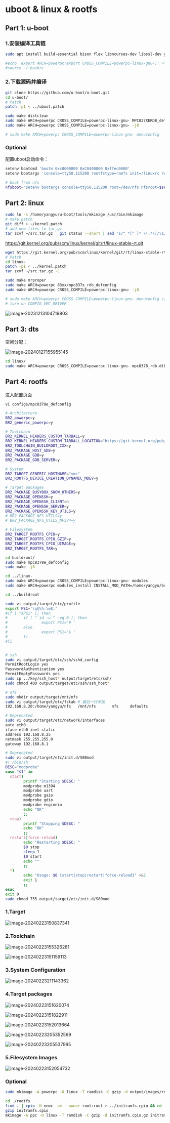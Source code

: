 # uboot & linux & rootfs

## Part 1: u-boot

### 1.安装编译工具链

```bash
sudo apt install build-essential bison flex libncurses-dev libssl-dev gcc-powerpc-linux-gnu binutils-powerpc-linux-gnu
```

```bash
#echo 'export ARCH=powerpc;export CROSS_COMPILE=powerpc-linux-gnu-;' >> ~/.bashrc
#source ~/.bashrc
```

### 2.下载源码并编译

```bash
git clone https://github.com/u-boot/u-boot.git
cd u-boot/
# Patch
patch -p1 < ../uboot.patch

sudo make distclean
sudo make ARCH=powerpc CROSS_COMPILE=powerpc-linux-gnu- MPC837XERDB_defconfig
sudo make ARCH=powerpc CROSS_COMPILE=powerpc-linux-gnu- -j8

# sudo make ARCH=powerpc CROSS_COMPILE=powerpc-linux-gnu- menuconfig
```

### Optional

配置uboot启动命令：

```bash
setenv bootcmd 'bootm 0xc0000000 0xC0400000 0xffec0000'
setenv bootargs 'console=ttyS0,115200 rootfstype=ramfs init=/linuxrc rw'

# boot from nfs
nfsboot="setenv bootargs console=ttyS0,115200 root=/dev/nfs nfsroot=$serverip:/nfsroot/vmc1,nfsvers=3 init=/linuxrc rw ip=$ipaddr:$serverip::255.255.255.0::eth0:off;bootm 0xc0000000 - 0xffec0000"
```

## Part 2: linux

```bash
sudo ln -s /home/yangyu/u-boot/tools/mkimage /usr/bin/mkimage
# make patch
git diff > ~/kernel.patch
# add new files to tar.gz
tar zcvf ~/src.tar.gz ` git status --short | sed 's/^ *[^ ]* \(.*\)/\1/g' `
```

https://git.kernel.org/pub/scm/linux/kernel/git/rt/linux-stable-rt.git

```bash
wget https://git.kernel.org/pub/scm/linux/kernel/git/rt/linux-stable-rt.git/snapshot/linux-stable-rt-5.10.162-rt78.tar.gz
# Patch
cd linux-
patch -p1 < ../kernel.patch
tar zxvf ~/src.tar.gz -C .

sudo make mrproper
sudo make ARCH=powerpc 83xx/mpc837x_rdb_defconfig
sudo make ARCH=powerpc CROSS_COMPILE=powerpc-linux-gnu- -j8

# sudo make ARCH=powerpc CROSS_COMPILE=powerpc-linux-gnu- menuconfig //set tick hz to 1000,enable Preemptible Kernel
# turn on CONFIG_VMC_DRIVER
```

![image-20231213104719803](./assets/image-20231213104719803.png)

## Part 3: dts

空间分配：

![image-20240127155955145](./assets/image-20240127155955145-1706342396915-1.png)

```bash
cd linux/ 
sudo make ARCH=powerpc CROSS_COMPILE=powerpc-linux-gnu- mpc8378_rdb.dtb
```

## Part 4: rootfs

进入配置页面

`vi configs/mpc8378e_defconfig`

```bash
# Architecture
BR2_powerpc=y
BR2_generic_powerpc=y

# Toolchain
BR2_KERNEL_HEADERS_CUSTOM_TARBALL=y
BR2_KERNEL_HEADERS_CUSTOM_TARBALL_LOCATION="https://git.kernel.org/pub/scm/linux/kernel/git/rt/linux-stable-rt.git/snapshot/linux-stable-rt-5.10.162-rt78.tar.gz"
BR2_TOOLCHAIN_BUILDROOT_CXX=y
BR2_PACKAGE_HOST_GDB=y
BR2_PACKAGE_GDB=y
BR2_PACKAGE_GDB_SERVER=y

# System
BR2_TARGET_GENERIC_HOSTNAME="vmc"
BR2_ROOTFS_DEVICE_CREATION_DYNAMIC_MDEV=y

# Target packages
BR2_PACKAGE_BUSYBOX_SHOW_OTHERS=y
BR2_PACKAGE_OPENSSH=y
BR2_PACKAGE_OPENSSH_CLIENT=n
BR2_PACKAGE_OPENSSH_SERVER=y
BR2_PACKAGE_OPENSSH_KEY_UTILS=y
# BR2_PACKAGE_NFS_UTILS=y
# BR2_PACKAGE_NFS_UTILS_NFSV4=y

# Filesystem
BR2_TARGET_ROOTFS_CPIO=y
BR2_TARGET_ROOTFS_CPIO_GZIP=y
BR2_TARGET_ROOTFS_CPIO_UIMAGE=y
BR2_TARGET_ROOTFS_TAR=y

```

```bash
cd buildroot/
sudo make mpc8378e_defconfig
sudo make -j8

cd ../linux-
sudo make ARCH=powerpc CROSS_COMPILE=powerpc-linux-gnu- modules
sudo make ARCH=powerpc modules_install INSTALL_MOD_PATH=/home/yangyu/buildroot-2023.02.9/output/target

cd ../buildroot

sudo vi output/target/etc/profile
export PS1='\u@\h:\w$:'
#if [ "$PS1" ]; then
#       if [ "`id -u`" -eq 0 ]; then
#               export PS1='# '
#       else
#               export PS1='$ '
#       fi
#fi


# ssh
sudo vi output/target/etc/ssh/sshd_config
PermitRootLogin yes
PasswordAuthentication yes
PermitEmptyPasswords yes
sudo cp ../key/ssh_host* output/target/etc/ssh/
sudo chmod 400 output/target/etc/ssh/ssh_host*

# nfs
sudo mkdir output/target/mnt/nfs
sudo vi output/target/etc/fstab # 最后一行添加
192.168.8.20:/home/yangyu/nfs   /mnt/nfs       nfs     defaults        0       0

# Deprecated
sudo vi output/target/etc/network/interfaces
auto eth0
iface eth0 inet static
address 192.168.8.25
netmask 255.255.255.0
gateway 192.168.8.1

# Deprecated
sudo vi output/target/etc/init.d/S80mod
#! /bin/sh
DESC="modprobe"
case "$1" in
  start)
        printf "Starting $DESC: "
        modprobe m1394
        modprobe uart
        modprobe gaio
        modprobe gdio
        modprobe engineio
        echo "OK"
        ;;
  stop)
        printf "Stopping $DESC: "
        echo "OK"
        ;;
  restart|force-reload)
        echo "Restarting $DESC: "
        $0 stop
        sleep 1
        $0 start
        echo ""
        ;;
  *)
        echo "Usage: $0 {start|stop|restart|force-reload}" >&2
        exit 1
        ;;
esac
exit 0
sudo chmod 755 output/target/etc/init.d/S80mod
```

### 1.Target

![image-20240223150837341](./assets/image-20240223150837341.png)

### 2.Toolchain

![image-20240223155326281](./assets/image-20240223155326281.png)

![image-20240223151159113](./assets/image-20240223151159113.png)

### 3.System Configuration

![image-20240223211143362](./assets/image-20240223211143362.png)

### 4.Target packages

![image-20240223151620074](./assets/image-20240223151620074.png)

![image-20240223151822911](./assets/image-20240223151822911.png)

![image-20240223152013664](./assets/image-20240223152013664.png)

![image-20240223205352569](./assets/image-20240223205352569.png)

![image-20240223205537995](./assets/image-20240223205537995.png)

### 5.Filesystem Images

![image-20240223152054732](./assets/image-20240223152054732.png)

### Optional

```bash
sudo mkimage -A powerpc -O linux -T ramdisk -C gzip -d output/images/rootfs.ext2.gz output/images/rootfs.ext2.gz.uboot

cd ./rootfs
find . | cpio -H newc -ov --owner root:root > ../initramfs.cpio && cd ..
gzip initramfs.cpio
mkimage -A ppc -O linux -T ramdisk -C gzip -d initramfs.cpio.gz initramfs.cpio.gz.uboot
```

